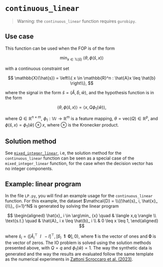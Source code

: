 # `continuous_linear`

>Warning: the `continuous_linear` function requires `gurobipy`.

## Use case

This function can be used when the FOP is of the form

$$
\min_ {x \in \mathbb{X}(\hat{s})} \ \langle \theta, \phi(\hat{s}, x)\rangle 
$$

with a continuous constraint set

$$
\mathbb{X}(\hat{s}) = \left\\{ x \in \mathbb{R}^n : \hat{A}x \leq \hat{b} \right\\},
$$

where the signal in the form $\hat{s} = (\hat{A}, \hat{b}, \hat{w})$, and the hypothesis function is in the form

$$
\langle \theta,\phi(\hat{s}, x) \rangle = \langle x,Q \phi_ 1(\hat{w}) \rangle,
$$

where $Q \in \mathbb{R}^{n \times m}$, $\phi_ 1 : \mathbb{W} \to \mathbb{R}^m$ is a feature mapping, $\theta = \text{vec}(Q) \in \mathbb{R}^p$, and $\phi(\hat{s}, x) = \phi_ 1(\hat{w}) \otimes x$, where $\otimes$ is the Kronecker product.

## Solution method

See [`mixed_integer_linear`](https://github.com/pedroszattoni/invopt/tree/main/examples/mixed_integer_linear), i.e, the solution method for the `continuous_linear` function can be seen as a special case of the `mixed_integer_linear` function, for the case when the decision vector has no integer components.

## Example: linear program

In the file `LP.py`, you will find an example usage for the `continuous_linear` function. For this example, the dataset $\mathcal{D} = \\{(\hat{s}_ i, \hat{x}_ i)\\}_ {i=1}^N$ is generated by solving the linear program

$$
\begin{aligned}
\hat{x}_ i \in \arg\min_ {x} \quad &  \langle x,q \rangle \\
\text{s.t.} \quad & \hat{A}_ i x \leq \hat{b}_ i \\
& 0 \leq x \leq 1,
\end{aligned}
$$

where $\hat{s}_ i = ([\hat{A}_ i^\top \ \ I \ \ -I]^\top, [\hat{b}_ i \ \ \mathbf{1} \ \ \mathbf{0}], 0)$, where $\mathbf{1}$ is the vector of ones and $\mathbf{0}$ is the vector of zeros. The IO problem is solved using the solution methods presented above, with $Q=q$ and $\phi_ 1(\hat{w}) = 1$. The way the synthetic data is generated and the way the results are evaluated follow the same template as the numerical experiments in [Zattoni Scroccaro et al. (2023)](https://arxiv.org/abs/2305.07730).